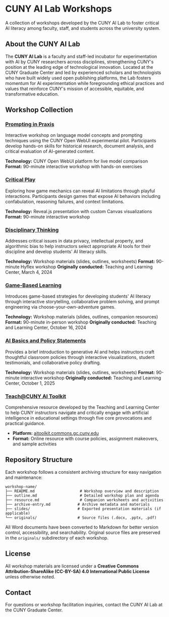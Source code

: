 # CUNY AI Lab Workshops

A collection of workshops developed by the CUNY AI Lab to foster critical AI literacy among faculty, staff, and students across the university system.

## About the CUNY AI Lab

The **CUNY AI Lab** is a faculty and staff-led incubator for experimentation with AI by CUNY researchers across disciplines, strengthening CUNY's position at the leading edge of technological innovation. Located at the CUNY Graduate Center and led by experienced scholars and technologists who have built widely used open publishing platforms, the Lab fosters momentum for AI experimentation while foregrounding ethical practices and values that reinforce CUNY's mission of accessible, equitable, and transformative education.

## Workshop Collection

### [Prompting in Praxis](./prompting-in-praxis/)
Interactive workshop on language model concepts and prompting techniques using the CUNY Open WebUI experimental pilot. Participants develop hands-on skills for historical research, document analysis, and critical evaluation of AI-generated content.

**Technology:** CUNY Open WebUI platform for live model comparison
**Format:** 90-minute interactive workshop with hands-on exercises

### [Critical Play](./critical-play/)
Exploring how game mechanics can reveal AI limitations through playful interactions. Participants design games that expose AI behaviors including confabulation, reasoning failures, and context limitations.

**Technology:** Reveal.js presentation with custom Canvas visualizations
**Format:** 90-minute interactive workshop

### [Disciplinary Thinking](./disciplinary-thinking/)
Addresses critical issues in data privacy, intellectual property, and algorithmic bias to help instructors select appropriate AI tools for their discipline and develop students' AI literacy skills.

**Technology:** Workshop materials (slides, outlines, worksheets)
**Format:** 90-minute Hyflex workshop
**Originally conducted:** Teaching and Learning Center, March 4, 2024

### [Game-Based Learning](./game-based-learning/)
Introduces game-based strategies for developing students' AI literacy through interactive storytelling, collaborative problem solving, and prompt engineering via choose-your-own-adventure games.

**Technology:** Workshop materials (slides, outlines, companion resources)
**Format:** 90-minute in-person workshop
**Originally conducted:** Teaching and Learning Center, October 16, 2024

### [AI Basics and Policy Statements](./ai-policy-basics/)
Provides a brief introduction to generative AI and helps instructors craft thoughtful classroom policies through interactive visualizations, student testimonials, and collaborative policy drafting.

**Technology:** Workshop materials (slides, outlines, worksheets)
**Format:** 90-minute interactive workshop
**Originally conducted:** Teaching and Learning Center, October 1, 2025

### [Teach@CUNY AI Toolkit](./tcuny-ai-toolkit/)
Comprehensive resource developed by the Teaching and Learning Center to help CUNY instructors navigate and critically engage with artificial intelligence in educational settings through five core provocations and practical guidance.

- **Platform:** [aitoolkit.commons.gc.cuny.edu](https://aitoolkit.commons.gc.cuny.edu/)
- **Format:** Online resource with course policies, assignment makeovers, and sample activities

## Repository Structure

Each workshop follows a consistent archiving structure for easy navigation and maintenance:

```
workshop-name/
├── README.md                    # Workshop overview and description
├── outline.md                   # Detailed workshop plan and agenda
├── resource.md                  # Companion worksheets and activities
├── archive-entry.md            # Archive metadata and materials
├── slides/                     # Exported presentation materials (if applicable)
└── originals/                  # Source files (.docx, .pptx, .pdf)
```

All Word documents have been converted to Markdown for better version control, accessibility, and searchability. Original source files are preserved in the `originals/` subdirectory of each workshop.

## License

All workshop materials are licensed under a **Creative Commons Attribution-ShareAlike (CC-BY-SA) 4.0 International Public License** unless otherwise noted.

## Contact

For questions or workshop facilitation inquiries, contact the CUNY AI Lab at the CUNY Graduate Center.
